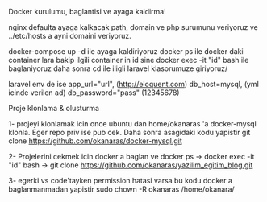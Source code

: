 Docker kurulumu, baglantisi ve ayaga kaldirma!

nginx defaulta ayaga kalkacak path, domain ve php surumunu veriyoruz ve ../etc/hosts a ayni domaini veriyoruz. 

docker-compose up -d ile ayaga kaldiriyoruz docker ps ile docker daki container lara bakip ilgili container in id sine docker exec -it "id" bash ile baglaniyoruz daha sonra cd ile iligli laravel klasorumuze giriyoruz/

laravel env de ise 
app_url="url", (http://eloquent.com)
db_host=mysql, (yml icinde verilen ad)
db_password="pass" (12345678)

Proje klonlama & olusturma 

1- projeyi klonlamak icin once ubuntu dan home/okanaras 'a docker-mysql klonla. Eger repo priv ise pub cek. Daha sonra asagidaki kodu yapistir
git clone https://github.com/okanaras/docker-mysql.git

2- Projelerini cekmek icin docker a baglan ve 
docker ps -> docker exec -it "id" bash -> git clone https://github.com/okanaras/yazilim_egitim_blog.git 

3- egerki vs code'tayken permission hatasi varsa bu kodu docker a baglanmanmadan yapistir
sudo chown -R okanaras /home/okanara/